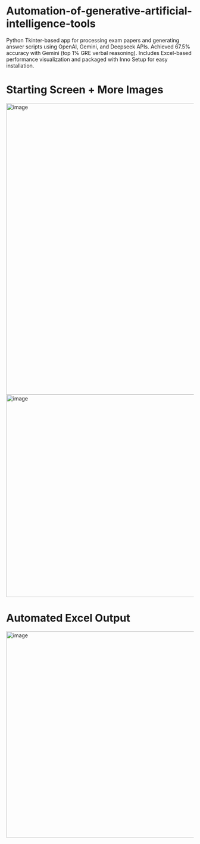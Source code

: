 # Automation-of-generative-artificial-intelligence-tools
Python Tkinter-based app for processing exam papers and generating answer scripts using OpenAI, Gemini, and Deepseek APIs. Achieved 67.5% accuracy with Gemini (top 1% GRE verbal reasoning). Includes Excel-based performance visualization and packaged with Inno Setup for easy installation.

# Starting Screen + More Images

<img width="1018" height="780" alt="image" src="https://github.com/user-attachments/assets/dd9638bb-e32c-444e-b40c-3e71c7e72b68" />

<img width="522" height="542" alt="image" src="https://github.com/user-attachments/assets/21336927-65ff-4de7-b525-d2b04b7d41ee" />


# Automated Excel Output

<img width="1841" height="552" alt="image" src="https://github.com/user-attachments/assets/fbf116c2-b1a1-46bd-aaa1-3efb3a27dff6" />


